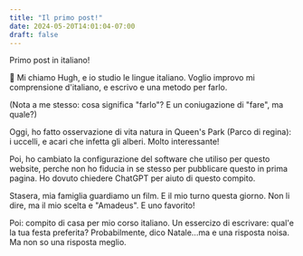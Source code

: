 ```yaml
---
title: "Il primo post!"
date: 2024-05-20T14:01:04-07:00
draft: false
---
```


Primo post in italiano!

👋 Mi chiamo Hugh, e io studio le lingue italiano.  Voglio improvo mi
comprensione d'italiano, e escrivo e una metodo per farlo.

(Nota a me stesso:  cosa significa "farlo"?  E un coniugazione di
"fare", ma quale?)

Oggi, ho fatto osservazione di vita natura in Queen's Park (Parco di
regina): i uccelli, e acari che infetta gli alberi.  Molto
interessante!

Poi, ho cambiato la configurazione del software che utiliso per questo
website, perche non ho fiducia in se stesso per pubblicare questo in
prima pagina.  Ho dovuto chiedere ChatGPT per aiuto di questo compito.

Stasera, mia famiglia guardiamo un film.  E il mio turno questa
giorno.  Non li dire, ma il mio scelta e "Amadeus".  E uno favorito!

Poi: compito di casa per mio corso italiano.  Un essercizo di
escrivare:  qual'e la tua festa preferita?  Probabilmente, dico
Natale...ma e una risposta noisa.  Ma non so una risposta meglio.
